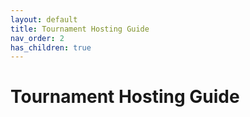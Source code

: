 ```yaml
---
layout: default
title: Tournament Hosting Guide
nav_order: 2
has_children: true
---
```


# Tournament Hosting Guide
